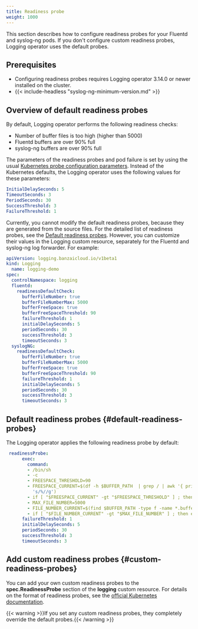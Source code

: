 ```yaml
---
title: Readiness probe
weight: 1000
---
```


This section describes how to configure readiness probes for your Fluentd and syslog-ng pods. If you don't configure custom readiness probes, Logging operator uses the default probes.

## Prerequisites

- Configuring readiness probes requires Logging operator 3.14.0 or newer installed on the cluster.
- {{< include-headless "syslog-ng-minimum-version.md" >}}

## Overview of default readiness probes

By default, Logging operator performs the following readiness checks:

- Number of buffer files is too high (higher than 5000)
- Fluentd buffers are over 90% full
- syslog-ng buffers are over 90% full

The parameters of the readiness probes and pod failure is set by using the usual [Kubernetes probe configuration parameters](https://kubernetes.io/docs/tasks/configure-pod-container/configure-liveness-readiness-startup-probes/#configure-probes). Instead of the Kubernetes defaults, the Logging operator uses the following values for these parameters:

```yaml
InitialDelaySeconds: 5
TimeoutSeconds: 3
PeriodSeconds: 30
SuccessThreshold: 3
FailureThreshold: 1
```

Currently, you cannot modify the default readiness probes, because they are generated from the source files. For the detailed list of readiness probes, see the [Default readiness probes](#default-readiness-probes). However, you can customize their values in the Logging custom resource, separately for the Fluentd and syslog-ng log forwarder. For example:

```yaml
apiVersion: logging.banzaicloud.io/v1beta1
kind: Logging
  name: logging-demo
spec:
  controlNamespace: logging
  fluentd:
    readinessDefaultCheck:
      bufferFileNumber: true
      bufferFileNumberMax: 5000
      bufferFreeSpace: true
      bufferFreeSpaceThreshold: 90
      failureThreshold: 1
      initialDelaySeconds: 5
      periodSeconds: 30
      successThreshold: 3
      timeoutSeconds: 3
  syslogNG:
    readinessDefaultCheck:
      bufferFileNumber: true
      bufferFileNumberMax: 5000
      bufferFreeSpace: true
      bufferFreeSpaceThreshold: 90
      failureThreshold: 1
      initialDelaySeconds: 5
      periodSeconds: 30
      successThreshold: 3
      timeoutSeconds: 3
```

## Default readiness probes {#default-readiness-probes}

The Logging operator applies the following readiness probe by default:

```yaml
 readinessProbe:
      exec:
        command:
        - /bin/sh
        - -c
        - FREESPACE_THRESHOLD=90
        - FREESPACE_CURRENT=$(df -h $BUFFER_PATH  | grep / | awk '{ print $5}' | sed
          's/%//g')
        - if [ "$FREESPACE_CURRENT" -gt "$FREESPACE_THRESHOLD" ] ; then exit 1; fi
        - MAX_FILE_NUMBER=5000
        - FILE_NUMBER_CURRENT=$(find $BUFFER_PATH -type f -name *.buffer | wc -l)
        - if [ "$FILE_NUMBER_CURRENT" -gt "$MAX_FILE_NUMBER" ] ; then exit 1; fi
      failureThreshold: 1
      initialDelaySeconds: 5
      periodSeconds: 30
      successThreshold: 3
      timeoutSeconds: 3
```

## Add custom readiness probes {#custom-readiness-probes}

You can add your own custom readiness probes to the **spec.ReadinessProbe** section of the **logging** custom resource. For details on the format of readiness probes, see the [official Kubernetes documentation](https://kubernetes.io/docs/tasks/configure-pod-container/configure-liveness-readiness-startup-probes/#define-readiness-probes).

{{< warning >}}If you set any custom readiness probes, they completely override the default probes.{{< /warning >}}
